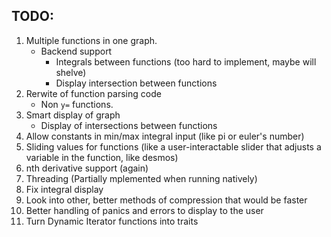 ## TODO:
1. Multiple functions in one graph.
	- Backend support
		- Integrals between functions (too hard to implement, maybe will shelve)
		- Display intersection between functions
2. Rerwite of function parsing code
	- Non `y=` functions.
3. Smart display of graph
	- Display of intersections between functions
4. Allow constants in min/max integral input (like pi or euler's number)
5. Sliding values for functions (like a user-interactable slider that adjusts a variable in the function, like desmos)
6. nth derivative support (again)
7. Threading (Partially mplemented when running natively)
8. Fix integral display
9. Look into other, better methods of compression that would be faster
10. Better handling of panics and errors to display to the user
11. Turn Dynamic Iterator functions into traits
